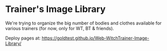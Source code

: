 # Trainer's Image Library

We're trying to organize the big number of bodies and clothes available for various trainers (for now, only for WT, BT & friends).


Deploy pages at: https://goldtest.github.io/Web-WitchTrainer-Image-Library/
